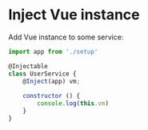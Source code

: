 # Inject Vue instance

Add Vue instance to some service:

```js
import app from './setup'

@Injectable
class UserService {
    @Inject(app) vm;
    
    constructor () {
        console.log(this.vm)
    }
}
```
